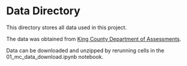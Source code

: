 # Data Directory

This directory stores all data used in this project.

The data was obtained from [King County Department of Assessments](https://info.kingcounty.gov/assessor/DataDownload/default.aspx). 

Data can be downloaded and unzipped by rerunning cells in the 
01_mc_data_download.ipynb notebook.